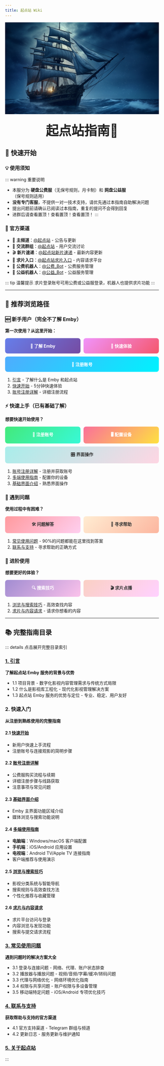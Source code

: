 ```yaml
---
title: 起点站 Wiki
---
```

<div style="width: 100%; height: 300px; overflow: hidden; margin-bottom: 20px;">
    <img src="./images/1.png" alt="头部图片" style="width: 100%; height: auto; object-fit: cover;">
</div>
<div style="text-align: center; font-size: 3em; font-weight: bold; color: #222;">
起点站指南🧭
</div>

## 🚀 快速开始

### 💡 使用须知

::: warning 重要说明
- 本服分为 **硬盘公费服**（无保号规则，月卡制）和 **网盘公益服**（保号规则适用）
- **没有专门客服**，不提供一对一技术支持，请优先通过本指南自助解决问题
- 提出问题前请确认已阅读过本指南，重复的提问不会得到回复
- 进群后请查看置顶！查看置顶！查看置顶！
:::

### 📱 官方渠道

- 📢 **主频道**：[@起点站](https://t.me/tdckemby) - 公告与更新
- 💬 **交流群组**：[@起点站](https://t.me/tdckemby) - 用户交流讨论
- 🎬 **新片速递**：[@起点站新片速递](https://t.me/+m8i8CVo-8-U2ODA1) - 最新内容更新
- 🎯 **求片入口**：[@起点站求片入口](https://create.startednow.org/) - 内容请求平台
- 🤖 **公费机器人**：[@公费_Bot](https://t.me/StartTdckBot) - 公费服务管理
- 🤖 **公益机器人**：[@公益_Bot](https://t.me/tdck_emby_create_bot) - 公益服务管理

::: tip 温馨提示
求片登录账号可用公费或公益服登录，机器人也提供求片功能
:::

---

## 🎯 推荐浏览路径

### 🆕 新手用户（完全不了解 Emby）
**第一次使用？从这里开始：**

<div style="display: flex; flex-wrap: wrap; gap: 10px; margin: 15px 0;">
  <a href="./1-introduction" style="flex: 1; min-width: 200px; padding: 15px; background: linear-gradient(135deg, #667eea 0%, #764ba2 100%); color: white; text-decoration: none; border-radius: 8px; text-align: center; font-weight: bold;">
    📖 了解 Emby
  </a>
  <a href="./2-how-to-use/1-quick-start" style="flex: 1; min-width: 200px; padding: 15px; background: linear-gradient(135deg, #f093fb 0%, #f5576c 100%); color: white; text-decoration: none; border-radius: 8px; text-align: center; font-weight: bold;">
    🚀 快速体验
  </a>
  <a href="./2-how-to-use/2-register" style="flex: 1; min-width: 200px; padding: 15px; background: linear-gradient(135deg, #4facfe 0%, #00f2fe 100%); color: white; text-decoration: none; border-radius: 8px; text-align: center; font-weight: bold;">
    📝 注册账号
  </a>
</div>

1. [引言](./1-introduction/) - 了解什么是 Emby 和起点站
2. [快速开始](./2-how-to-use/1-quick-start) - 5分钟快速体验
3. [账号注册详解](./2-how-to-use/2-register) - 详细注册流程

### ⚡ 快速上手（已有基础了解）
**想要快速开始使用？**

<div style="display: flex; flex-wrap: wrap; gap: 10px; margin: 15px 0;">
  <a href="./2-how-to-use/2-register" style="flex: 1; min-width: 200px; padding: 15px; background: linear-gradient(135deg, #43e97b 0%, #38f9d7 100%); color: white; text-decoration: none; border-radius: 8px; text-align: center; font-weight: bold;">
    📱 注册账号
  </a>
  <a href="./2-how-to-use/4-user-guide" style="flex: 1; min-width: 200px; padding: 15px; background: linear-gradient(135deg, #fa709a 0%, #fee140 100%); color: white; text-decoration: none; border-radius: 8px; text-align: center; font-weight: bold;">
    🖥️ 配置设备
  </a>
  <a href="./2-how-to-use/3-basic-introduction" style="flex: 1; min-width: 200px; padding: 15px; background: linear-gradient(135deg, #a8edea 0%, #fed6e3 100%); color: #333; text-decoration: none; border-radius: 8px; text-align: center; font-weight: bold;">
    🎛️ 界面操作
  </a>
</div>

1. [账号注册详解](./2-how-to-use/2-register) - 注册并获取账号
2. [多端使用指南](./2-how-to-use/4-user-guide) - 配置你的设备
3. [基础界面介绍](./2-how-to-use/3-basic-introduction) - 熟悉界面操作

### 🔧 遇到问题
**使用过程中有困难？**

<div style="display: flex; flex-wrap: wrap; gap: 10px; margin: 15px 0;">
  <a href="./3-faq" style="flex: 1; min-width: 200px; padding: 15px; background: linear-gradient(135deg, #ff9a9e 0%, #fecfef 100%); color: #333; text-decoration: none; border-radius: 8px; text-align: center; font-weight: bold;">
    🛠️ 问题解答
  </a>
  <a href="./4-contact-and-support" style="flex: 1; min-width: 200px; padding: 15px; background: linear-gradient(135deg, #ffecd2 0%, #fcb69f 100%); color: #333; text-decoration: none; border-radius: 8px; text-align: center; font-weight: bold;">
    💬 寻求帮助
  </a>
</div>

1. [常见使用问题](./3-faq/) - 90%的问题都能在这里找到答案
2. [联系与支持](./4-contact-and-support/) - 寻求帮助的正确方式

### 🚀 进阶使用
**想要更好的体验？**

<div style="display: flex; flex-wrap: wrap; gap: 10px; margin: 15px 0;">
  <a href="./2-how-to-use/5-usage-tips" style="flex: 1; min-width: 200px; padding: 15px; background: linear-gradient(135deg, #a18cd1 0%, #fbc2eb 100%); color: white; text-decoration: none; border-radius: 8px; text-align: center; font-weight: bold;">
    🔍 搜索技巧
  </a>
  <a href="./2-how-to-use/6-movie-request" style="flex: 1; min-width: 200px; padding: 15px; background: linear-gradient(135deg, #fad0c4 0%, #ffd1ff 100%); color: #333; text-decoration: none; border-radius: 8px; text-align: center; font-weight: bold;">
    🎬 求片点播
  </a>
</div>

1. [浏览与搜索技巧](./2-how-to-use/5-usage-tips) - 高效查找内容
2. [求片与内容请求](./2-how-to-use/6-movie-request) - 请求你想看的内容

---

## 📚 完整指南目录

::: details 点击展开完整目录索引
### [1. 引言](./1-introduction/)
**了解起点站 Emby 服务的背景与优势**
- 1.1 项目背景 - 数字化影视内容管理需求与传统方式局限
- 1.2 什么是影视库工程化 - 现代化影视管理解决方案
- 1.3 起点站 Emby 服务的优势与定位 - 专业、稳定、用户友好

### 2. 快速入门
**从注册到熟练使用的完整指南**

#### 2.1 [快速开始](./2-how-to-use/1-quick-start)
- 新用户快速上手流程
- 注册账号与连接观影的简明步骤

#### 2.2 [账号注册详解](./2-how-to-use/2-register)
- 公费服购买流程与续期
- 详细注册步骤与线路获取
- 注意事项与常见问题

#### 2.3 [基础界面介绍](./2-how-to-use/3-basic-introduction)
- Emby 主界面功能区域介绍
- 媒体浏览与搜索功能说明

#### 2.4 [多端使用指南](./2-how-to-use/4-user-guide)
- **电脑端**：Windows/macOS 客户端配置
- **手机端**：iOS/Android 应用设置
- **电视端**：Android TV/Apple TV 连接指南
- 客户端推荐与使用演示

#### 2.5 [浏览与搜索技巧](./2-how-to-use/5-usage-tips)
- 影视分类系统与智能导航
- 搜索规则与高效查找方法
- 个性化推荐与收藏管理

#### 2.6 [求片与内容请求](./2-how-to-use/6-movie-request)
- 求片平台访问与登录
- 内容浏览与发现功能
- 搜索与提交请求流程

### [3. 常见使用问题](./3-faq/)
**遇到问题时的解决方案大全**
- 3.1 登录与连接问题 - 网络、代理、账户状态排查
- 3.2 播放器与播放问题 - 视频/音频/字幕/缓冲/转码问题
- 3.3 代理与网络优化 - 网络环境优化指南
- 3.4 权限与共享问题 - 账户权限与多设备管理
- 3.5 移动端特定问题 - iOS/Android 专项优化技巧

### [4. 联系与支持](./4-contact-and-support/)
**获取帮助与支持的官方渠道**
- 4.1 官方支持渠道 - Telegram 群组与频道
- 4.2 更新日志 - 服务更新与维护通知

### [5. 关于起点站](./5-about)
:::